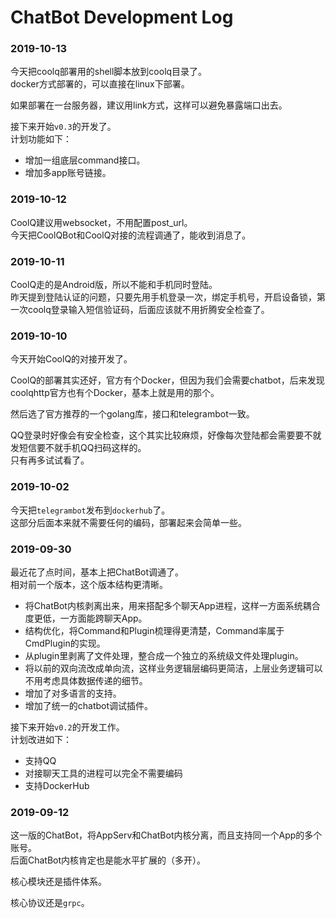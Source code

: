 # ChatBot Development Log

### 2019-10-13

今天把coolq部署用的shell脚本放到coolq目录了。  
docker方式部署的，可以直接在linux下部署。

如果部署在一台服务器，建议用link方式，这样可以避免暴露端口出去。

接下来开始``v0.3``的开发了。  
计划功能如下：

- 增加一组底层command接口。
- 增加多app账号链接。

### 2019-10-12

CoolQ建议用websocket，不用配置post_url。  
今天把CoolQBot和CoolQ对接的流程调通了，能收到消息了。

### 2019-10-11

CoolQ走的是Android版，所以不能和手机同时登陆。  
昨天提到登陆认证的问题，只要先用手机登录一次，绑定手机号，开启设备锁，第一次coolq登录输入短信验证码，后面应该就不用折腾安全检查了。

### 2019-10-10

今天开始CoolQ的对接开发了。

CoolQ的部署其实还好，官方有个Docker，但因为我们会需要chatbot，后来发现coolqhttp官方也有个Docker，基本上就是用的那个。

然后选了官方推荐的一个golang库，接口和telegrambot一致。

QQ登录时好像会有安全检查，这个其实比较麻烦，好像每次登陆都会需要要不就发短信要不就手机QQ扫码这样的。  
只有再多试试看了。

### 2019-10-02

今天把``telegrambot``发布到``dockerhub``了。  
这部分后面本来就不需要任何的编码，部署起来会简单一些。

### 2019-09-30

最近花了点时间，基本上把ChatBot调通了。  
相对前一个版本，这个版本结构更清晰。

- 将ChatBot内核剥离出来，用来搭配多个聊天App进程，这样一方面系统耦合度更低，一方面能跨聊天App。
- 结构优化，将Command和Plugin梳理得更清楚，Command率属于CmdPlugin的实现。
- 从plugin里剥离了文件处理，整合成一个独立的系统级文件处理plugin。
- 将以前的双向流改成单向流，这样业务逻辑层编码更简洁，上层业务逻辑可以不用考虑具体数据传递的细节。
- 增加了对多语言的支持。
- 增加了统一的chatbot调试插件。

接下来开始``v0.2``的开发工作。  
计划改进如下：

- 支持QQ
- 对接聊天工具的进程可以完全不需要编码
- 支持DockerHub

### 2019-09-12

这一版的ChatBot，将AppServ和ChatBot内核分离，而且支持同一个App的多个账号。  
后面ChatBot内核肯定也是能水平扩展的（多开）。

核心模块还是插件体系。  

核心协议还是``grpc``。